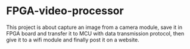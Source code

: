 # FPGA-video-processor
This project is about capture an image from a camera module, save it in FPGA board and transfer it to MCU with data transmission protocol, then give it to a wifi module and finally post it on a website.
